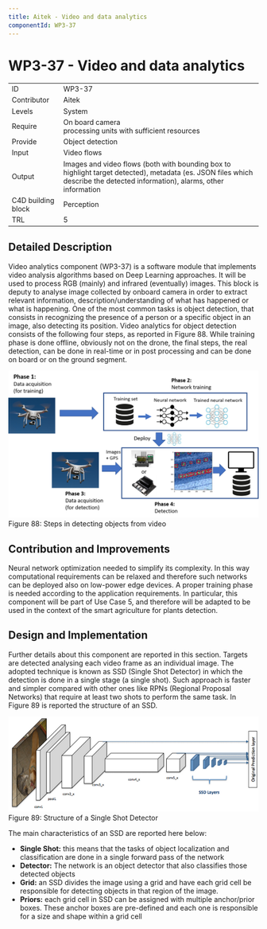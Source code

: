 ```yaml
---
title: Aitek - Video and data analytics
componentId: WP3-37
---
```


# WP3-37 - Video and data analytics

|||
|-|-|
|ID|WP3-37|
|Contributor|Aitek|
|Levels|System|
|Require|On board camera<br/>processing units with sufficient resources|
|Provide|Object detection |
|Input|Video flows|
|Output|Images and video flows (both with bounding box to highlight target detected), metadata (es. JSON files which describe the detected information), alarms, other information|
|C4D building block|Perception|
|TRL|5|

## Detailed Description

Video analytics component (WP3-37) is a software module that implements video analysis algorithms based on Deep Learning approaches. It will be used to process RGB (mainly) and infrared (eventually) images. 
This block is deputy to analyse image collected by onboard camera in order to extract relevant information, description/understanding of what has happened or what is happening. One of the most common tasks is object detection, that consists in recognizing the presence of a person or a specific object in an image, also detecting its position. Video analytics for object detection consists of the following four steps, as reported in Figure 88. While training phase is done offline, obviously not on the drone, the final steps, the real detection, can be done in real-time or in post processing and can be done on board or on the ground segment.

![](../../images/wp3-37_01.png)  
Figure 88: Steps in detecting objects from video

## Contribution and Improvements

Neural network optimization needed to simplify its complexity. In this way computational requirements can be relaxed and therefore such networks can be deployed also on low-power edge devices. A proper training phase is needed according to the application requirements. In particular, this component will be part of Use Case 5, and therefore will be adapted to be used in the context of the smart agriculture for plants detection.

## Design and Implementation

Further details about this component are reported in this section. Targets are detected analysing each video frame as an individual image. The adopted technique is known as SSD (Single Shot Detector) in which the detection is done in a single stage (a single shot). Such approach is faster and simpler compared with other ones like RPNs (Regional Proposal Networks) that require at least two shots to perform the same task. In Figure 89 is reported the structure of an SSD.

![](../../images/wp3-37_02.png)  
Figure 89: Structure of a Single Shot Detector

The main characteristics of an SSD are reported here below:

- __Single Shot:__ this means that the tasks of object localization and classification are done in a single forward pass of the network
- __Detector:__ The network is an object detector that also classifies those detected objects
- __Grid:__ an SSD divides the image using a grid and have each grid cell be responsible for detecting objects in that region of the image.
- __Priors:__ each grid cell in SSD can be assigned with multiple anchor/prior boxes. These anchor boxes are pre-defined and each one is responsible for a size and shape within a grid cell





